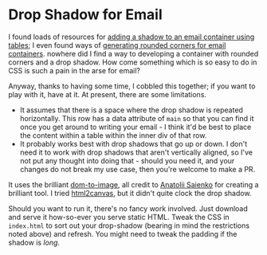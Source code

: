 # Drop Shadow for Email

I found loads of resources for [adding a shadow to an email container using tables](https://agencyentourage.com/blog/drop-shadows-for-html-email/); I even found ways of [generating rounded corners for email containers](https://medium.com/@alexvargash/html-email-rounded-corners-2d58c42e491c). nowhere did I find a way to developing a container with rounded corners and a drop shadow. How come something which is so easy to do in CSS is such a pain in the arse for email?

Anyway, thanks to having some time, I cobbled this together; if you want to play with it, have at it. At present, there are some limitations.

* It assumes that there is a space where the drop shadow is repeated horizontally. This row has a data attribute of `main` so that you can find it once you get around to writing your email - I think it'd be best to place the content within a table within the inner div of that row.
* It probably works best with drop shadows that go up or down. I don't need it to work with drop shadows that aren't vertically aligned, so I've not put any thought into doing that - should you need it, and your changes do not break my use case, then you're welcome to make a PR.

It uses the brilliant [dom-to-image](https://github.com/tsayen/dom-to-image), all credit to [Anatolii Saienko](https://github.com/tsayen) for creating a brilliant tool. I tried [html2canvas](https://html2canvas.hertzen.com), but it didn't quite clock the drop shadow.

Should you want to run it, there's no fancy work involved. Just download and serve it how-so-ever you serve static HTML. Tweak the CSS in `index.html` to sort out your drop-shadow (bearing in mind the restrictions noted above) and refresh. You might need to tweak the padding if the shadow is _long_.
